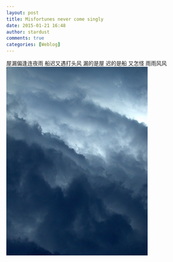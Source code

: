 ```yaml
---
layout: post
title: Misfortunes never come singly
date: 2015-01-21 16:48
author: stardust
comments: true
categories: [Weblog]
---
```

屋漏偏逢连夜雨 船迟又遇打头风 
漏的是屋 迟的是船 
又怎怪 雨雨风风
<a href="/wp-content/uploads/2015/01/cloudy.jpg"><img src="/wp-content/uploads/2015/01/cloudy.jpg" alt="cloudy" width="375" height="500" class="alignnone size-full wp-image-863" /></a>
